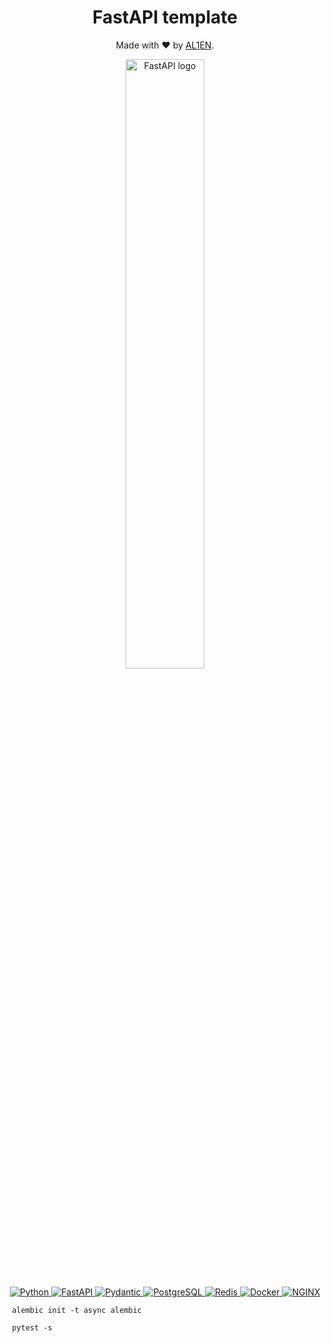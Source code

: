 <h1 align="center"> FastAPI template </h1>
<p align="center" markdown=1>
  Made with ❤️ by <a href="https://github.com/al1enn">AL1EN</a>.</span>
</p>

<p align="center">
  <a href="https://github.com/igormagalhaesr/FastAPI-boilerplate">
    <img src="https://fastapi.tiangolo.com/img/logo-margin/logo-teal.png" alt="FastAPI logo" width="50%" height="auto">
  </a>
</p>

<p align="center">
<a href="https://www.python.org/">
      <img src="https://img.shields.io/badge/python-3670A0?style=for-the-badge&logo=python&logoColor=white"
      alt="Python">
  </a>
  <a href="https://fastapi.tiangolo.com">
      <img src="https://img.shields.io/badge/FastAPI-005571?style=for-the-badge&logo=fastapi" alt="FastAPI">
  </a>
  <a href="https://docs.pydantic.dev/2.4/">
      <img src="https://img.shields.io/badge/Pydantic-E92063?logo=pydantic&logoColor=fff&style=for-the-badge" alt="Pydantic">
  </a>
  <a href="https://www.postgresql.org">
      <img src="https://img.shields.io/badge/PostgreSQL-316192?style=for-the-badge&logo=postgresql&logoColor=white" alt="PostgreSQL">
  </a>
  <a href="https://redis.io">
      <img src="https://img.shields.io/badge/Redis-DC382D?logo=redis&logoColor=fff&style=for-the-badge" alt="Redis">
  </a>
  <a href="https://docs.docker.com/compose/">
      <img src="https://img.shields.io/badge/Docker-2496ED?logo=docker&logoColor=fff&style=for-the-badge" alt="Docker">
  </a>
  <a href="https://nginx.org/en/">
      <img src="https://img.shields.io/badge/NGINX-009639?logo=nginx&logoColor=fff&style=for-the-badge" alt=NGINX>
  </a>
</p>



```shell
 alembic init -t async alembic
```

```shell
 pytest -s
```
